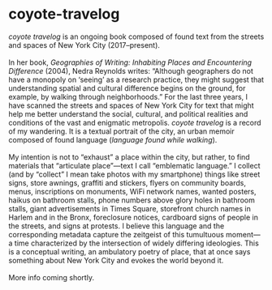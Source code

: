 # coyote-travelog

<i>coyote travelog</i> is an ongoing book composed of found text from the streets and spaces of New York City (2017–present).<br>
<br>
In her book, <i>Geographies of Writing: Inhabiting Places and Encountering Difference</i> (2004), Nedra Reynolds writes: “Although geographers do not have a monopoly on ‘seeing’ as a research practice, they might suggest that understanding spatial and cultural difference begins on the ground, for example, by walking through neighborhoods.” For the last three years, I have scanned the streets and spaces of New York City for text that might help me better understand the social, cultural, and political realities and conditions of the vast and enigmatic metropolis. <i>coyote travelog</i> is a record of my wandering. It is a textual portrait of the city, an urban memoir composed of found language (<i>language found while walking</i>).<br>
<br>
My intention is not to “exhaust” a place within the city, but rather, to find materials that “articulate place”—text I call “emblematic language.” I collect (and by “collect” I mean take photos with my smartphone) things like street signs, store awnings, graffiti and stickers, flyers on community boards, menus, inscriptions on monuments, WiFi network names, wanted posters, haikus on bathroom stalls, phone numbers above glory holes in bathroom stalls, giant advertisements in Times Square, storefront church names in Harlem and in the Bronx, foreclosure notices, cardboard signs of people in the streets, and signs at protests. I believe this language and the corresponding metadata capture the zeitgeist of this tumultuous moment—a time characterized by the intersection of widely differing ideologies. This is a conceptual writing, an ambulatory poetry of place, that at once says something about New York City and evokes the world beyond it. <br>
<br>
More info coming shortly. 
